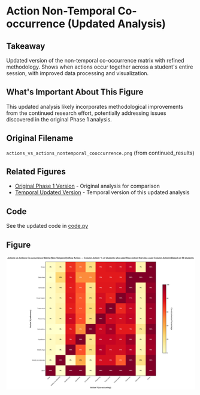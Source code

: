 # Action Non-Temporal Co-occurrence (Updated Analysis)

## Takeaway
Updated version of the non-temporal co-occurrence matrix with refined methodology. Shows when actions occur together across a student's entire session, with improved data processing and visualization.

## What's Important About This Figure
This updated analysis likely incorporates methodological improvements from the continued research effort, potentially addressing issues discovered in the original Phase 1 analysis.

## Original Filename
`actions_vs_actions_nontemporal_cooccurrence.png` (from continued_results)

## Related Figures
- [Original Phase 1 Version](../../../Phase_1/Action_NonTemporal_Cooccurrence/) - Original analysis for comparison
- [Temporal Updated Version](../Action_Temporal_Cooccurrence/) - Temporal version of this updated analysis

## Code
See the updated code in [code.py](./code.py)

## Figure

![Action Non-Temporal Co-occurrence Updated](./figure.png)